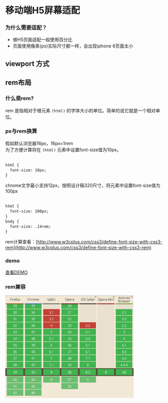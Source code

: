 # 移动端H5屏幕适配

### 为什么需要适配？

  * 做H5页面适配一般使用百分比
  * 页面使用像素(px)实际尺寸都一样，会出现iphone 6页面太小

## viewport 方式


## rem布局

### 什么是rem?
rem 是指相对于根元素 <code>(html)</code> 的字体大小的单位。简单的说它就是一个相对单位。

### px与rem换算
假如默认浏览器16px，16px=1rem<br />
为了方便计算将在 <code>(html)</code> 元素中设置font-size值为10px。<br />
<pre><code>
html {
  font-size: 10px;
}
</code></pre>
chrome文字最小支持12px，按照设计稿320尺寸，将<code><html></code>元素中设置font-size值为100px
<pre><code>
html {
  font-size: 100px;
}
body {
  font-size: .14rem;
}
</code></pre>
rem计算查看：[http://www.w3cplus.com/css3/define-font-size-with-css3-rem](http://www.w3cplus.com/css3/define-font-size-with-css3-rem)

### demo
[查看DEMO](//codepen.io/nevergiveup/embed/vOaMvB/?height=268&theme-id=17050&default-tab=result)


### rem兼容
<img src="https://github.com/nevergiveup-j/HP/blob/master/mobileAdapter/rem.png" width="80%" />
